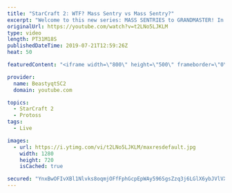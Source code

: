```yaml
---
title: "StarCraft 2: WTF? Mass Sentry vs Mass Sentry?"
excerpt: "Welcome to this new series: MASS SENTRIES to GRANDMASTER! In this series, we will see how far I can get by playing ONLY Sentries on the ladder in ALL Protoss matchups!  A true test of skill in this series happens when I go up vs another Protoss who is also playing Mass Sentry. Who can out-Mass Sentry"
originalUrl: https://youtube.com/watch?v=t2LNo5LJKLM
type: video
length: PT31M18S
publishedDateTime: 2019-07-21T12:59:26Z
heat: 50

featuredContent: "<iframe width=\"800\" height=\"500\" frameborder=\"0\" src=\"https://www.youtube.com/embed/t2LNo5LJKLM\" allow=\"accelerometer; autoplay; encrypted-media; gyroscope; picture-in-picture\" allowfullscreen></iframe>"

provider:
  name: BeastyqtSC2
  domain: youtube.com

topics:
  - StarCraft 2
  - Protoss
tags:
  - Live

images:
  - url: https://i.ytimg.com/vi/t2LNo5LJKLM/maxresdefault.jpg
    width: 1280
    height: 720
    isCached: true

secured: "YnxBwOFIvXBl1Nlvks8oqmjOFfFphGcpEpWAy596SgsZzq3j6LGlX6ybJVlVXjt7Kke4Yg7f5G9Mb8nDWEPz48qYMoPpkIFGprbVbmSKnBI+V+NSwJZX1Kbtzejg8mHlwgOOU7Cy/92J4YzuRMEOazqZ0iZWBkOYJXAQk6kAvgV7O6sfP1UJQYqePRIjxucsMTzn7DnUcBgmtzkF71l5CPllQtgwqaAsNPiLqafYjIklt2UHOnt1OBsIIjtoj5m2Ts2PotaPMDOYZMm9RUO38J9TjrfbU9a+5E79ODfH2gJ0ZRlG9s/1mPAUQxFf67qjMcIhXqUs3r7odQJj3twmWUBIUAe2atQ+bILn9/pbaqTGg9leKuLK87RIfUUOxZqNHT3o014irjg+npO29sK6gIXfndvnVjzKBTS6tJFAzeo=;OrsNxUl4pMIEMiiLISEoBg=="
---
```


